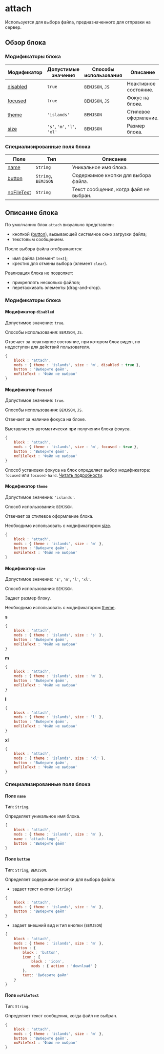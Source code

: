 # attach

Используется для выбора файла, предназначенного для отправки на сервер.

## Обзор блока

### Модификаторы блока

| Модификатор | Допустимые значения | Способы использования | Описание |
| ----------- | ------------------- | -------------------- | -------- |
| <a href="#disabled">disabled</a> | <code>true</code> | <code>BEMJSON</code>, <code>JS</code> | Неактивное состояние. |
| <a href="#focused">focused</a> | <code>true</code> | <code>BEMJSON</code>, <code>JS</code> | Фокус на блоке. |
| <a href="#themes">theme</a> | <code>'islands'</code> | <code>BEMJSON</code> | Стилевое оформление. |
| <a href="#size">size</a> | <code>'s'</code>, <code>'m'</code>, <code>'l'</code>, <code>'xl'</code> | <code>BEMJSON</code> | Размер блока. |

### Специализированные поля блока

| Поле | Тип | Описание |
| ---- | --- | -------- |
| <a href="#name">name</a> | <code>String</code> | Уникальное имя блока. |
| <a href="#button">button</a> | <code>String</code>, <code>BEMJSON</code> | Содержимое кнопки для выбора файла. |
| <a href="#nofiletext">noFileText</a> | <code>String</code> | Текст сообщения, когда файл не выбран. |

## Описание блока

По умолчанию блок `attach` визуально представлен:

* кнопкой ([button](../button/button.ru.md)), вызывающей системное окно загрузки файла;
* текстовым сообщением.

После выбора файла отображаются:

* имя файла (элемент `text`);
* крестик для отмены выбора (элемент `clear`).

Реализация блока не позволяет:

* прикреплять несколько файлов;
* перетаскивать элементы (drag-and-drop).

### Модификаторы блока

<a name="disabled"></a>

#### Модификатор `disabled`

Допустимое значение: `true`.

Способы использования: `BEMJSON`, `JS`.

Отвечает за неактивное состояние, при котором блок виден, но недоступен для действий пользователя.

```js
{
    block : 'attach',
    mods : { theme : 'islands', size : 'm', disabled : true },
    button : 'Выберите файл',
    noFileText : 'Файл не выбран'
}
```

<a name="focused"></a>

#### Модификатор `focused`

Допустимое значение: `true`.

Способы использования: `BEMJSON`, `JS`.

Отвечает за наличие фокуса на блоке.

Выставляется автоматически при получении блока фокуса.

```javascript
{
    block : 'attach',
    mods : { theme : 'islands', size : 'm', focused : true },
    button : 'Выберите файл',
    noFileText : 'Файл не выбран'
}
```

Способ установки фокуса на блок определяет выбор модификатора: `focused` или `focused-hard`. [Читать подробности](../../README.ru.md#Модификатор-focused).

<a name="themes"></a>

#### Модификатор `theme`

Допустимое значение: `'islands'`.

Способ использования: `BEMJSON`.

Отвечает за стилевое оформление блока.

Необходимо использовать с модификатором <a href="#size">size</a>.

```js
{
    block : 'attach',
    mods : { theme : 'islands', size : 'm' },
    button : 'Выберите файл',
    noFileText : 'Файл не выбран'
}
```

<a name="size"></a>

#### Модификатор `size`

Допустимое значение: `'s'`, `'m'`, `'l'`, `'xl'`.

Способ использования: `BEMJSON`.

Задает размер блоку.

Необходимо использовать с модификатором <a href="#themes">theme</a>.

**s**

```js
{
    block : 'attach',
    mods : { theme : 'islands', size : 's' },
    button : 'Выберите файл',
    noFileText : 'Файл не выбран'
}
```

**m**

```js
{
    block : 'attach',
    mods : { theme : 'islands', size : 'm' },
    button : 'Выберите файл',
    noFileText : 'Файл не выбран'
}
```

**l**

```js
{
    block : 'attach',
    mods : { theme : 'islands', size : 'l' },
    button : 'Выберите файл',
    noFileText : 'Файл не выбран'
}
```

**xl**

```js
{
    block : 'attach',
    mods : { theme : 'islands', size : 'xl' },
    button : 'Выберите файл',
    noFileText : 'Файл не выбран'
}
```

### Специализированные поля блока

<a name="name"></a>

#### Поле `name`

Тип: `String`.

Определяет уникальное имя блока.

```js
{
    block : 'attach',
    mods : { theme : 'islands', size : 'm' },
    name : 'attach-logo',
    button : 'Выберите файл'
}
```

<a name="button"></a>

#### Поле `button`

Тип: `String`, `BEMJSON`.

Определяет содержимое кнопки для выбора файла:

* задает текст кнопки (`String`)

```js
{
    block : 'attach',
    mods : { theme : 'islands', size : 'm' },
    button : 'Выберите файл'
}
```

* задает внешний вид и тип кнопки (`BEMJSON`)

```js
{
    block : 'attach',
    mods : { theme : 'islands', size : 'm' },
    button : {
        block : 'button',
        icon : {
            block : 'icon',
            mods : { action : 'download' }
        },
        text: 'Выберите файл'
    }
}
```

<a name="nofiletext"></a>

#### Поле `noFileText`

Тип: `String`.

Определяет текст сообщения, когда файл не выбран.

```js
{
    block : 'attach',
    mods : { theme : 'islands', size : 'm' },
    button : 'Выберите файл',
    noFileText : 'Файл не выбран'
}
```
